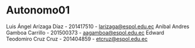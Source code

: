 # Autonomo01


Luis Ángel Arízaga Díaz - 201417510 - larizaga@espol.edu.ec
Anibal Andres Gamboa Carrillo - 201500373 - aagamboa@espol.edu.ec
Edward Teodomiro Cruz Cruz  -  201404859 - etcruz@espol.edu.ec

